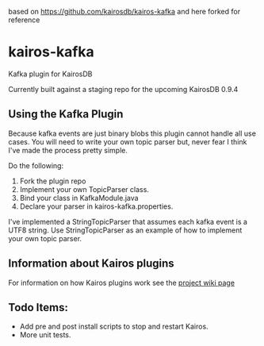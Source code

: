 
based on https://github.com/kairosdb/kairos-kafka and here forked for reference

kairos-kafka
============

Kafka plugin for KairosDB

Currently built against a staging repo for the upcoming KairosDB 0.9.4

Using the Kafka Plugin
----------------------

Because kafka events are just binary blobs this plugin cannot handle all use
cases.  You will need to write your own topic parser but, never fear I think
I've made the process pretty simple.

Do the following:

1. Fork the plugin repo
2. Implement your own TopicParser class.
3. Bind your class in KafkaModule.java
4. Declare your parser in kairos-kafka.properties.

I've implemented a StringTopicParser that assumes each kafka event is a UTF8 string.
Use StringTopicParser as an example of how to implement your own topic parser.


Information about Kairos plugins
--------------------------------

For information on how Kairos plugins work see the [project wiki page](https://code.google.com/p/kairosdb/wiki/Plugins)


Todo Items:
-----------
* Add pre and post install scripts to stop and restart Kairos.
* More unit tests.
